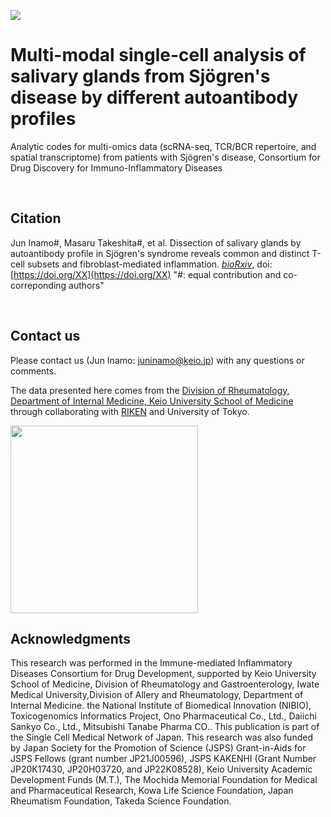 ![](https://komarev.com/ghpvc/?username=juninamo&style=flat-square&color=green&label=REPOSITORY+VIEWS)


# Multi-modal single-cell analysis of salivary glands from Sjögren's disease by different autoantibody profiles
Analytic codes for multi-omics data (scRNA-seq, TCR/BCR repertoire, and spatial transcriptome) from patients with Sjögren's disease, Consortium for Drug Discovery for Immuno-Inflammatory Diseases

<!--
[![DOI](https://zenodo.org/badge/XXX.svg)](https://zenodo.org/badge/latestdoi/XXX)
-->

&nbsp;&nbsp;


<!--
## Dissection of salivary glands by autoantibody profile in Sjögren's syndrome reveals common and distinct T-cell subsets and fibroblast-mediated inflammation

Sjögren's syndrome (SS) is an autoimmune disease that causes salivary gland dysfunction due to immune-mediated destruction. While autoantibodies such as anti-SSA and anti-centromere (CENT) are associated with distinct clinical manifestations, the underlying mechanisms remain to be elucidated. In this study, we apply multi-modal single-cell technologies —single-cell RNA sequencing, T- and B-cell receptor sequencing— and spatial transcriptomics to salivary gland lesions, aiming to uncover common and unique cellular and transcriptional signatures linked to different autoantibody profiles. Our analysis demonstrates that GZMB+GNLY+ CD8+ T cells are the main expanded subset across different autoantibody statuses, highlighting their central role in SS pathogenesis, while the enrichment of activated CD4+ T cell subsets, including Tph and Treg cells, is more prominent in anti-CENT-positive patients. Cytokine signaling also differs by autoantibody profile, with an activated interferon signature in anti-SSA-positive patients, whereas TGFβ signaling is enhanced in anti-CENT-positive patients. Furthermore, spatial profiling reveals THY1+ fibroblasts, expressing complement genes and chemokines, as key hubs orchestrating inflammation within the salivary glands. These findings deepen our understanding of the pathogenesis of SS, and may inform the development of targeted and personalized therapeutic strategies.
-->

## Citation 
Jun Inamo#, Masaru Takeshita#, et al. Dissection of salivary glands by autoantibody profile in Sjögren's syndrome reveals common and distinct T-cell subsets and fibroblast-mediated inflammation. [*bioRxiv*](https://www.biorxiv.org/XX), doi:[https://doi.org/XX](https://doi.org/XX)
"#: equal contribution and co-correponding authors"

<!--
<kbd>
<img src="https://github.com/juninamo/consortium_step2_SjS/blob/main/images/Figure1_overview.png" width="800" align="center">
</kbd>

&nbsp;&nbsp;

**Figure 1. Study design**
-->

&nbsp;&nbsp;

## Contact us
Please contact us (Jun Inamo: juninamo@keio.jp) with any questions or comments.

The data presented here comes from the [Division of Rheumatology, Department of Internal Medicine, Keio University School of Medicine](https://www.med.keio.ac.jp/en/) through collaborating with [RIKEN](https://www.riken.jp/en/) and University of Tokyo.

<kbd>
<img src="https://github.com/juninamo/consortium_step2_SjS/blob/main/images/Keio_logo.png" width="300" align="center">
</kbd>

## Acknowledgments
This research was performed in the Immune-mediated Inflammatory Diseases Consortium for Drug Development, supported by Keio University School of Medicine, Division of Rheumatology and Gastroenterology, Iwate Medical University,Division of Allery and Rheumatology, Department of Internal Medicine. the National Institute of Biomedical Innovation (NIBIO), Toxicogenomics Informatics Project, Ono Pharmaceutical Co., Ltd., Daiichi Sankyo Co., Ltd., Mitsubishi Tanabe Pharma CO.. This publication is part of the Single Cell Medical Network of Japan. This research was also funded by Japan Society for the Promotion of Science (JSPS) Grant-in-Aids for JSPS Fellows (grant number JP21J00596), JSPS KAKENHI (Grant Number JP20K17430, JP20H03720, and JP22K08528), Keio University Academic Development Funds (M.T.), The Mochida Memorial Foundation for Medical and Pharmaceutical Research, Kowa Life Science Foundation, Japan Rheumatism Foundation, Takeda Science Foundation. 

&nbsp;&nbsp;
